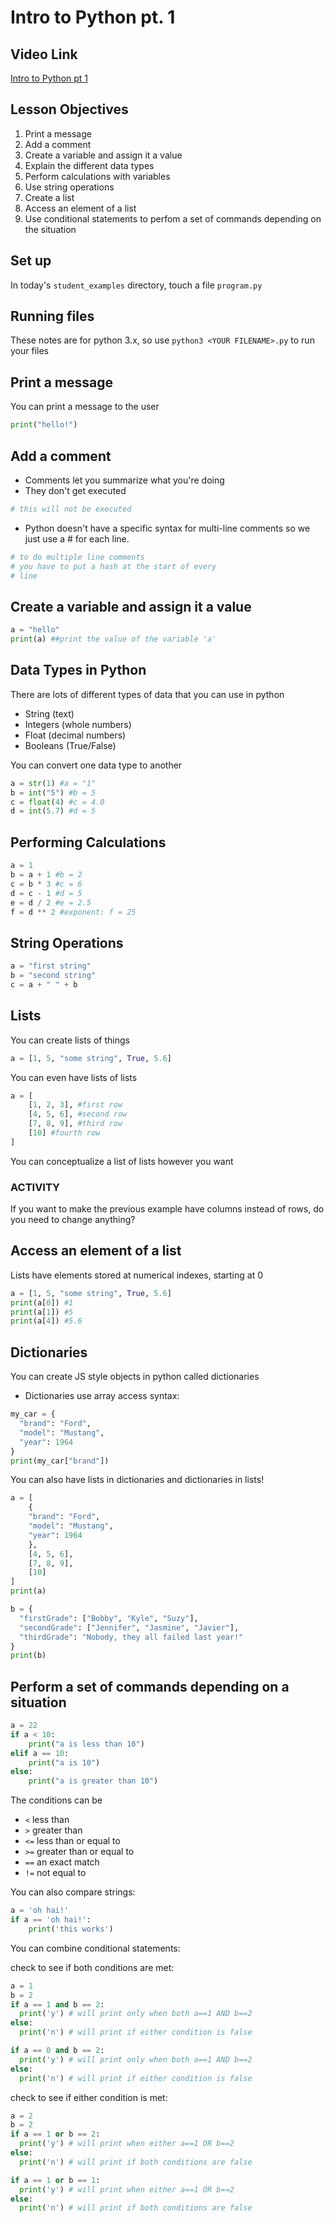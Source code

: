 

# Intro to Python pt. 1

## Video Link

[Intro to Python pt 1](https://generalassembly.wistia.com/medias/zk66z0xm5x)

## Lesson Objectives

1. Print a message
1. Add a comment
1. Create a variable and assign it a value
1. Explain the different data types
1. Perform calculations with variables
1. Use string operations
1. Create a list
1. Access an element of a list
1. Use conditional statements to perfom a set of commands depending on the situation


## Set up

In today's `student_examples` directory, touch a file `program.py`


## Running files

These notes are for python 3.x, so use `python3 <YOUR FILENAME>.py` to run your files

## Print a message

You can print a message to the user

```python
print("hello!")
```

## Add a comment

- Comments let you summarize what you're doing
- They don't get executed

```python
# this will not be executed
```

- Python doesn't have a specific syntax for multi-line comments so we just use a # for each line.

```python
# to do multiple line comments
# you have to put a hash at the start of every
# line
```

## Create a variable and assign it a value

```python
a = "hello"
print(a) ##print the value of the variable 'a'
```

## Data Types in Python

There are lots of different types of data that you can use in python

- String (text)
- Integers (whole numbers)
- Float (decimal numbers)
- Booleans (True/False)

You can convert one data type to another

```python
a = str(1) #a = "1"
b = int("5") #b = 5
c = float(4) #c = 4.0
d = int(5.7) #d = 5
```

## Performing Calculations

```python
a = 1
b = a + 1 #b = 2
c = b * 3 #c = 6
d = c - 1 #d = 5
e = d / 2 #e = 2.5
f = d ** 2 #exponent: f = 25
```

## String Operations

```python
a = "first string"
b = "second string"
c = a + " " + b
```

## Lists

You can create lists of things

```python
a = [1, 5, "some string", True, 5.6]
```

You can even have lists of lists

```python
a = [
    [1, 2, 3], #first row
    [4, 5, 6], #second row
    [7, 8, 9], #third row
    [10] #fourth row
]
```

You can conceptualize a list of lists however you want

### ACTIVITY

If you want to make the previous example have columns instead of rows, do you need to change anything?

## Access an element of a list

Lists have elements stored at numerical indexes, starting at 0

```python
a = [1, 5, "some string", True, 5.6]
print(a[0]) #1
print(a[1]) #5
print(a[4]) #5.6
```

## Dictionaries

You can create JS style objects in python called dictionaries
- Dictionaries use array access syntax:

```python
my_car = {
  "brand": "Ford",
  "model": "Mustang",
  "year": 1964
}
print(my_car["brand"])
```

You can also have lists in dictionaries and dictionaries in lists!

```python
a = [
    {
    "brand": "Ford",
    "model": "Mustang",
    "year": 1964
    },
    [4, 5, 6],
    [7, 8, 9],
    [10]
]
print(a)

b = {
  "firstGrade": ["Bobby", "Kyle", "Suzy"],
  "secondGrade": ["Jennifer", "Jasmine", "Javier"],
  "thirdGrade": "Nobody, they all failed last year!"
}
print(b)
```

## Perform a set of commands depending on a situation

```python
a = 22
if a < 10:
    print("a is less than 10")
elif a == 10:
    print("a is 10")
else:
    print("a is greater than 10")
```

The conditions can be

- `<` less than
- `>` greater than
- `<=` less than or equal to
- `>=` greater than or equal to
- `==` an exact match
- `!=` not equal to

You can also compare strings:

```python
a = 'oh hai!'
if a == 'oh hai!':
    print('this works')
```

You can combine conditional statements:

check to see if both conditions are met:

```python
a = 1
b = 2
if a == 1 and b == 2:
  print('y') # will print only when both a==1 AND b==2
else:
  print('n') # will print if either condition is false

if a == 0 and b == 2:
  print('y') # will print only when both a==1 AND b==2
else:
  print('n') # will print if either condition is false
```

check to see if either condition is met:

```python
a = 2
b = 2
if a == 1 or b == 2:
  print('y') # will print when either a==1 OR b==2
else:
  print('n') # will print if both conditions are false

if a == 1 or b == 1:
  print('y') # will print when either a==1 OR b==2
else:
  print('n') # will print if both conditions are false
```
